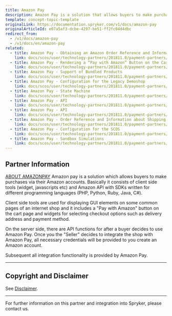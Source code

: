 ```yaml
---
title: Amazon Pay
description: Amazon Pay is a solution that allows buyers to make purchases from Spryker-based shops via their Amazon accounts.
template: concept-topic-template
originalLink: https://documentation.spryker.com/v1/docs/amazon-pay
originalArticleId: e07a5af3-dcbe-4297-be51-ff2fc04d4dbc
redirect_from:
  - /v1/docs/amazon-pay
  - /v1/docs/en/amazon-pay
related:
  - title: Amazon Pay - Obtaining an Amazon Order Reference and Information About Shipping Addresses
    link: docs/scos/user/technology-partners/201811.0/payment-partners/amazon-pay/scos-integration/amazon-pay-obtaining-an-amazon-order-reference-and-information-about-shipping-addresses.html
  - title: Amazon Pay - Rendering a “Pay with Amazon” Button on the Cart Page
    link: docs/scos/user/technology-partners/201811.0/payment-partners/amazon-pay/legacy-demoshop-integration/amazon-pay-rendering-a-pay-with-amazon-button-on-the-cart-page.html
  - title: Amazon Pay - Support of Bundled Products
    link: docs/scos/user/technology-partners/201811.0/payment-partners/amazon-pay/legacy-demoshop-integration/amazon-pay-support-of-bundled-products.html
  - title: Amazon Pay - Configuration for the Legacy Demoshop
    link: docs/scos/user/technology-partners/201811.0/payment-partners/amazon-pay/legacy-demoshop-integration/amazon-pay-configuration-for-the-legacy-demoshop.html
  - title: Amazon Pay - State Machine
    link: docs/scos/user/technology-partners/201811.0/payment-partners/amazon-pay/legacy-demoshop-integration/amazon-pay-state-machine.html
  - title: Amazon Pay - API
    link: docs/scos/user/technology-partners/201811.0/payment-partners/amazon-pay/legacy-demoshop-integration/amazon-pay-api.html
  - title: Amazon Pay - API
    link: docs/scos/user/technology-partners/201811.0/payment-partners/amazon-pay/scos-integration/amazon-pay-api.html
  - title: Amazon Pay - Order Reference and Information about Shipping Addresses
    link: docs/scos/user/technology-partners/201811.0/payment-partners/amazon-pay/legacy-demoshop-integration/amazon-pay-order-reference-and-information-about-shipping-addresses.html
  - title: Amazon Pay - Configuration for the SCOS
    link: docs/scos/user/technology-partners/201811.0/payment-partners/amazon-pay/scos-integration/amazon-pay-configuration-for-the-scos.html
  - title: Amazon Pay - Sandbox Simulations
    link: docs/scos/user/technology-partners/201811.0/payment-partners/amazon-pay/scos-integration/amazon-pay-sandbox-simulations.html
---
```


## Partner Information

[ABOUT AMAZONPAY](https://pay.amazon.com/de) 
Amazon pay is a solution which allows buyers to make purchases via their Amazon accounts. Basically it consists of client side tools (widget, javascripts etc) and Amazon API with SDKs written for different programming languages (PHP, Python, Ruby, Java, C#).

Client side tools are used for displaying GUI elements on some common pages of an internet shop and it includes a "Pay with Amazon" button on the cart page and widgets for selecting checkout options such as delivery address and payment method.

On the server side, there are API functions for after a buyer decides to use Amazon Pay. Once you the "Seller" decides to integrate the shop with Amazon Pay, all necessary credentials will be provided to you create an Amazon account.

Subsequent all integration functionality is provided by Amazon Pay.

---

## Copyright and Disclaimer

See [Disclaimer](https://github.com/spryker/spryker-documentation).

---
For further information on this partner and integration into Spryker, please contact us.

<div class="hubspot-forms hubspot-forms--docs">
<div class="hubspot-form" id="hubspot-partners-1">
            <div class="script-embed" data-code="
                                            hbspt.forms.create({
				                                portalId: '2770802',
				                                formId: '163e11fb-e833-4638-86ae-a2ca4b929a41',
              	                                onFormReady: function() {
              		                                const hbsptInit = new CustomEvent('hbsptInit', {bubbles: true});
              		                                document.querySelector('#hubspot-partners-1').dispatchEvent(hbsptInit);
              	                                }
				                            });
            "></div>
</div>
</div>
